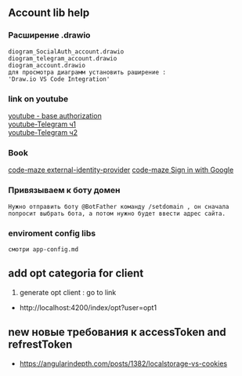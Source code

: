 
## Account lib help
### Расширение .drawio
```
diogram_SocialAuth_account.drawio
diogram_telegram_account.drawio
diogram_account.drawio
для просмотра диаграмм установить раширение :
'Draw.io VS Code Integration'
```
### link on youtube
[youtube - base authorization](https://www.youtube.com/watch?v=DvMySFn8q1M&list=PLOsNJkq1ukWVUOVOFX699u6uBtKs7nhnY&index=4) <br>
[youtube-Telegram ч1](https://www.youtube.com/watch?v=WpUnR7DjI6g&list=PLOsNJkq1ukWVUOVOFX699u6uBtKs7nhnY&index=5) <br>
[youtube-Telegram ч2](https://www.youtube.com/watch?v=GiMQ6E7hMQA&list=PLOsNJkq1ukWVUOVOFX699u6uBtKs7nhnY&index=6)
### Book 
[ code-maze external-identity-provider](https://code-maze.com/external-identity-provider-aspnet-core-identity/)
[code-maze Sign in with Google](https://code-maze.com/how-to-sign-in-with-google-angular-aspnet-webapi/)

### Привязываем к боту домен
```
Нужно отправить боту @BotFather команду /setdomain , он сначала попросит выбрать бота, а потом нужно будет ввести адрес сайта.
```
### enviroment config libs
```
смотри app-config.md
```
## add opt categoria for client
1. generate opt client : go to link 
 - http://localhost:4200/index/opt?user=opt1

## new новые требования к accessToken and refrestToken
 - https://angularindepth.com/posts/1382/localstorage-vs-cookies 